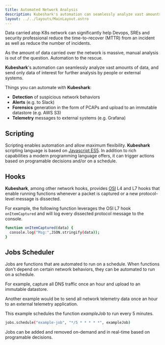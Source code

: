 ```yaml
---
title: Automated Network Analysis
description: Kubeshark's automation can seamlessly analyze vast amounts of data, and send only data of interest for further analysis by people or external systems.
layout: ../../layouts/MainLayout.astro
---
```


Data carried atop K8s network can significantly help Devops, SREs and security professional reduce the time-to-recover (MTTR) from an incident as well as reduce the number of incidents.

As the amount of data carried over the network is massive, manual analysis is out of the question. Automation to the rescue.

**Kubeshark**'s automation can seamlessly analyze vast amounts of data, and send only data of interest for further analysis by people or external systems.

Things you can automate with **Kubeshark**:
- **Detection** of suspicious network behaviors
- **Alerts** (e.g. to Slack)
- **Forensics** generation in the form of PCAPs and upload to an immutable datastore (e.g. AWS S3)
- **Telemetry** messages to external systems (e.g. Grafana)

## Scripting
Scripting enables automation and allow maximum flexibility. **Kubeshark** scripting language is based on [Javascript ES5](https://262.ecma-international.org/5.1/). In addition to rich capabilities a modern programming language offers, it can trigger actions based on programable decisions and/or on a schedule. 

## Hooks
**Kubeshark**, among other network hooks, provides [OSI](https://en.wikipedia.org/wiki/OSI_model) L4 and L7 hooks that enable running functions whenever a packet is captured or a new protocol-level message is dissected. 

For example, the following function leverages the OSI L7 hook `onItemCaptured` and will log every dissected protocol message to the console. 
```bash
function onItemCaptured(data) {
  console.log("Msg:",JSON.stringify(data));
}
```

## Jobs Scheduler

Jobs are functions that are automated to run on a schedule. When functions don't depend on certain network behaviors, they can be automated to run on a schedule. 

For example, capture all DNS traffic once an hour and upload to an immutable datastore. 

Another example would be to send all network telemetry data once an hour to an external telemetry application. 

This example schedules the function *exampleJob* to run every 5 minutes.

```bash
jobs.schedule("example-job", "*/5 * * * * *", exampleJob)
```
Jobs can be added and removed on-demand and in real-time based on programable decisions.